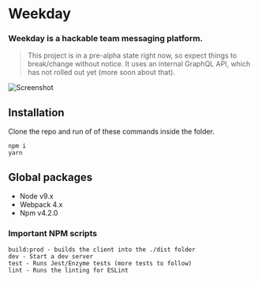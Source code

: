 # Weekday

### Weekday is a hackable team messaging platform.

> This project is in a pre-alpha state right now, so expect things to break/change without notice. It uses an internal GraphQL API, which has not rolled out yet (more soon about that).

![Screenshot](http://weekdayapp.com/static/images/screenshot.png 'Screenshot')

## Installation

Clone the repo and run of of these commands inside the folder.

```
npm i
yarn
```

## Global packages

- Node v9.x
- Webpack 4.x
- Npm v4.2.0

### Important NPM scripts

```
build:prod - builds the client into the ./dist folder
dev - Start a dev server
test - Runs Jest/Enzyme tests (more tests to follow)
lint - Runs the linting for ESLint
```
